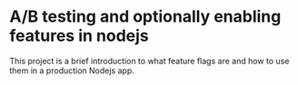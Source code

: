# A/B testing and optionally enabling features in nodejs

This project is a brief introduction to what feature flags are and how to use them in a production Nodejs app.
